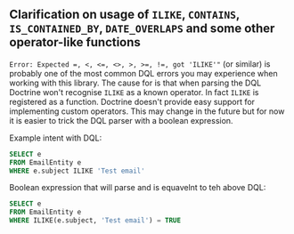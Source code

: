 Clarification on usage of `ILIKE`, `CONTAINS`, `IS_CONTAINED_BY`, `DATE_OVERLAPS` and some other operator-like functions
---

`Error: Expected =, <, <=, <>, >, >=, !=, got 'ILIKE'"` (or similar) is probably one of the most common DQL errors you may experience when working with this library. The cause for is that when parsing the DQL Doctrine won't recognise `ILIKE` as a known operator. In fact `ILIKE` is registered as a function.
Doctrine doesn't provide easy support for implementing custom operators. This may change in the future but for now it is easier to trick the DQL parser with a boolean expression.

Example intent with DQL:
```sql
SELECT e
FROM EmailEntity e
WHERE e.subject ILIKE 'Test email'
```

Boolean expression that will parse and is equavelnt to teh above DQL:
```sql
SELECT e
FROM EmailEntity e
WHERE ILIKE(e.subject, 'Test email') = TRUE
```
